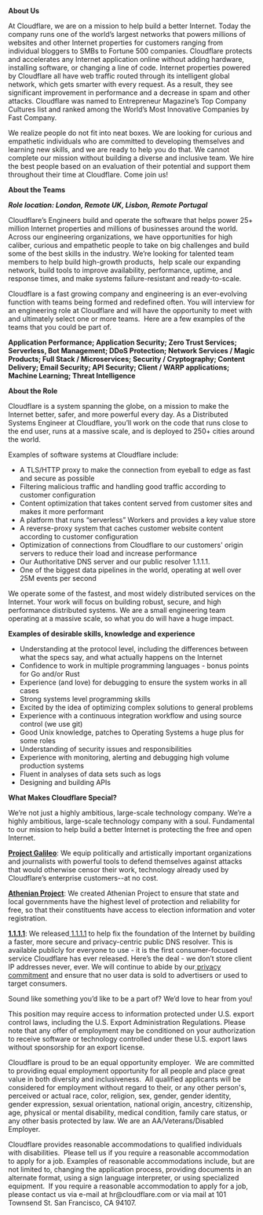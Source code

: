 <div class="content-intro">
	<div><strong>About Us</strong></div>
	<div>
		<p>At Cloudflare, we are on a mission to help build a better Internet. Today the company runs one of the world’s largest networks that powers millions of websites and other Internet properties for customers ranging from individual bloggers to SMBs to Fortune 500 companies. Cloudflare protects and accelerates any Internet application online without adding hardware, installing software, or changing a line of code. Internet properties powered by Cloudflare all have web traffic routed through its intelligent global network, which gets smarter with every request. As a result, they see significant improvement in performance and a decrease in spam and other attacks. Cloudflare was named to Entrepreneur Magazine’s Top Company Cultures list and ranked among the World’s Most Innovative Companies by Fast Company.&nbsp;</p>
		<p><span style="font-weight: 400;">We realize people do not fit into neat boxes. We are looking for curious and empathetic individuals who are committed to developing themselves and learning new skills, and we are ready to help you do that. We cannot complete our mission without building a diverse and inclusive team. We hire the best people based on an evaluation of their potential and support them throughout their time at Cloudflare. Come join us!&nbsp;</span></p>
	</div>
</div>
<p><strong>About the Teams</strong></p>
<p><strong><em>Role location: London, Remote UK, Lisbon, Remote Portugal</em></strong></p>
<p></p>
<p><span style="font-weight: 400;">Cloudflare’s Engineers build and operate the software that helps power 25+ million Internet properties and millions of businesses around the world. Across our engineering organizations, we have opportunities for high caliber, curious and empathetic people to take on big challenges and build some of the best skills in the industry. We’re looking for talented team members to help build high-growth products,&nbsp; help scale our expanding network, build tools to improve availability, performance, uptime, and response times, and make systems failure-resistant and ready-to-scale.</span></p>
<p><span style="font-weight: 400;">Cloudflare is a fast growing company and engineering is an ever-evolving function with teams being formed and redefined often. You will interview for an engineering role at Cloudflare and will have the opportunity to meet with and ultimately select one or more teams.&nbsp; Here are a few examples of the teams that you could be part of.</span></p>
<p><strong>Application Performance; Application Security; Zero Trust Services; Serverless, Bot Management; DDoS Protection; Network Services / Magic Products; Full Stack / Microservices; Security / Cryptography; Content Delivery; Email Security; API Security; Client / WARP applications; Machine Learning; Threat Intelligence</strong></p>
<p><strong>About the Role</strong></p>
<p><span style="font-weight: 400;">Cloudflare is a system spanning the globe, on a mission to make the Internet better, safer, and more powerful every day. As a Distributed Systems Engineer at Cloudflare, you’ll work on the code that runs close to the end user, runs at a massive scale, and is deployed to 250+ cities around the world.</span></p>
<p><span style="font-weight: 400;">Examples of software systems at Cloudflare include:</span></p>
<ul>
	<li style="font-weight: 400;"><span style="font-weight: 400;">A TLS/HTTP proxy to make the connection from eyeball to edge as fast and secure as possible</span></li>
	<li style="font-weight: 400;"><span style="font-weight: 400;">Filtering malicious traffic and handling good traffic according to customer configuration</span></li>
	<li style="font-weight: 400;"><span style="font-weight: 400;">Content optimization that takes content served from customer sites and makes it more performant</span></li>
	<li style="font-weight: 400;"><span style="font-weight: 400;">A platform that runs “serverless” Workers and provides a key value store</span></li>
	<li style="font-weight: 400;"><span style="font-weight: 400;">A reverse-proxy system that caches customer website content according to customer configuration</span></li>
	<li style="font-weight: 400;"><span style="font-weight: 400;">Optimization of connections from Cloudflare to our customers' origin servers to reduce their load and increase performance</span></li>
	<li style="font-weight: 400;"><span style="font-weight: 400;">Our Authoritative DNS server and our public resolver 1.1.1.1.</span></li>
	<li style="font-weight: 400;"><span style="font-weight: 400;">One of the biggest data pipelines in the world, operating at well over 25M events per second</span></li>
</ul>
<p><span style="font-weight: 400;">We operate some of the fastest, and most widely distributed services on the Internet. Your work will focus on building robust, secure, and high performance distributed systems. We are a small engineering team operating at a massive scale, so what you do will have a huge impact.</span></p>
<p><strong>Examples of desirable skills, knowledge and experience</strong></p>
<ul>
	<li style="font-weight: 400;"><span style="font-weight: 400;">Understanding at the protocol level, including the differences between what the specs say, and what actually happens on the Internet</span></li>
	<li style="font-weight: 400;"><span style="font-weight: 400;">Confidence to work in multiple programming languages - bonus points for Go and/or Rust&nbsp;</span></li>
	<li style="font-weight: 400;"><span style="font-weight: 400;">Experience (and love) for debugging to ensure the system works in all cases</span></li>
	<li style="font-weight: 400;"><span style="font-weight: 400;">Strong systems level programming skills</span></li>
	<li style="font-weight: 400;"><span style="font-weight: 400;">Excited by the idea of optimizing complex solutions to general problems</span></li>
	<li style="font-weight: 400;"><span style="font-weight: 400;">Experience with a continuous integration workflow and using source control (we use git)</span></li>
	<li style="font-weight: 400;"><span style="font-weight: 400;">Good Unix knowledge, patches to Operating Systems a huge plus for some roles</span></li>
	<li style="font-weight: 400;"><span style="font-weight: 400;">Understanding of security issues and responsibilities</span></li>
	<li style="font-weight: 400;"><span style="font-weight: 400;">Experience with monitoring, alerting and debugging high volume production systems</span></li>
	<li style="font-weight: 400;"><span style="font-weight: 400;">Fluent in analyses of data sets such as logs</span></li>
	<li style="font-weight: 400;"><span style="font-weight: 400;">Designing and building APIs</span></li>
</ul>
<p></p>
<div class="content-conclusion">
	<p><strong>What Makes Cloudflare Special?</strong></p>
	<p><span style="font-weight: 400;">We’re not just a highly ambitious, large-scale technology company. We’re a highly ambitious, large-scale technology company with a soul. Fundamental to our mission to help build a better Internet is protecting the free and open Internet.</span></p>
	<p><a href="https://blog.cloudflare.com/protecting-free-expression-online/"><strong>Project Galileo</strong></a><span style="font-weight: 400;">: We equip politically and artistically important organizations and journalists with powerful tools to defend themselves against attacks that would otherwise censor their work, technology already used by Cloudflare’s enterprise customers--at no cost.</span></p>
	<p><strong><a href="https://www.cloudflare.com/athenian/">Athenian Project</a></strong><span style="font-weight: 400;">: We created Athenian Project to ensure that state and local governments have the highest level of protection and reliability for free, so that their constituents have access to election information and voter registration.</span></p>
	<p><a href="https://1.1.1.1/"><strong>1.1.1.1</strong></a><span style="font-weight: 400;">: We released</span><a href="https://1.1.1.1/"> <span style="font-weight: 400;">1.1.1.1</span></a><span style="font-weight: 400;"> to help fix the foundation of the Internet by building a faster, more secure and privacy-centric public DNS resolver. This is available publicly for everyone to use - it is the first consumer-focused service Cloudflare has ever released. Here’s the deal - we don’t store client IP addresses never, ever. We will continue to abide by our</span><a href="https://developers.cloudflare.com/1.1.1.1/privacy/public-dns-resolver"> privacy commitment</a><span style="font-weight: 400;"> and ensure that no user data is sold to advertisers or used to target consumers.</span></p>
	<p><span style="font-weight: 400;">Sound like something you’d like to be a part of? We’d love to hear from you!</span></p>
	<p><span style="font-weight: 400;">This position may require access to information protected under U.S. export control laws, including the U.S. Export Administration Regulations. Please note that any offer of employment may be conditioned on your authorization to receive software or technology controlled under these U.S. export laws without sponsorship for an export license.</span></p>
	<p><span style="font-weight: 400;">Cloudflare is proud to be an equal opportunity employer. &nbsp;We are committed to providing equal employment opportunity for all people and place great value in both diversity and inclusiveness. &nbsp;All qualified applicants will be considered for employment without regard to their, or any other person's, perceived or actual</span> <span style="font-weight: 400;">race, color, religion, sex, gender, gender identity, gender expression, sexual orientation, national origin, ancestry, citizenship, age, physical or mental disability, medical condition, family care status, or any other basis protected by law. </span><span style="font-weight: 400;">We are an AA/Veterans/Disabled Employer.</span></p>
	<p><span style="font-weight: 400;">Cloudflare provides reasonable accommodations to qualified individuals with disabilities. &nbsp;Please tell us if you require a reasonable accommodation to apply for a job. Examples of reasonable accommodations include, but are not limited to, changing the application process, providing documents in an alternate format, using a sign language interpreter, or using specialized equipment. &nbsp;If you require a reasonable accommodation to apply for a job, please contact us via e-mail at </span><span style="font-weight: 400;">hr@cloudflare.com</span><span style="font-weight: 400;"> or via mail at 101 Townsend St. San Francisco, CA 94107.</span></p>
</div>